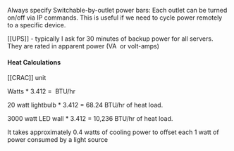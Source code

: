 Always specify Switchable-by-outlet power bars: Each outlet can be turned on/off via IP commands. This is useful if we need to cycle power remotely to a specific device. 

[[UPS]] - typically I ask for 30 minutes of backup power for all servers. They are rated in apparent power (VA  or volt-amps) 

#### Heat Calculations 

[[CRAC]] unit

Watts * 3.412 =  BTU/hr 

20 watt lightbulb * 3.412 = 68.24 BTU/hr of heat load. 

3000 watt LED wall * 3.412 = 10,236 BTU/hr of heat load. 

It takes approximately 0.4 watts of cooling power to offset each 1 watt of power consumed by a light source